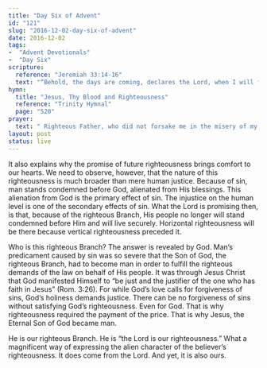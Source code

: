 ```yaml
---
title: "Day Six of Advent"
id: "121"
slug: "2016-12-02-day-six-of-advent"
date: 2016-12-02
tags:
-  "Advent Devotionals"
-  "Day Six"
scripture:
  reference: "Jeremiah 33:14-16"
  text: "“Behold, the days are coming, declares the Lord, when I will fulfill the promise I made to the house of Israel and the house of Judah. In those days and at that time I will cause a righteous Branch to spring up for David, and He shall execute justice and righteousness in the land. In those days Judah will be saved and Jerusalem will dwell securely. And this is the name by which it will be called: ‘The Lord is our righteousness.’”"
hymn:
  title: "Jesus, Thy Blood and Righteousness"
  reference: "Trinity Hymnal"
  page: "520"
prayer:
  text: " Righteous Father, who did not forsake me in the misery of my sin, but instead sent your Beloved Son, accept my thanks for exchanging His righteousness for my own unrighteousness. May Christ’s righteousness be evident in me everyday, even more so, as I live to glorify Your name. Amen."
layout: post
status: live
---
```


It also explains why the promise of future righteousness brings comfort to our hearts. We need to observe, however, that the nature of this righteousness is much broader than mere human justice. Because of sin, man stands condemned before God, alienated from His blessings. This alienation from God is the primary effect of sin. The injustice on the human level is one of the secondary effects of sin. What the Lord is promising then, is that, because of the righteous Branch, His people no longer will stand condemned before Him and will live securely. Horizontal righteousness will be there because vertical righteousness preceded it.

Who is this righteous Branch? The answer is revealed by God. Man’s predicament caused by sin was so severe that the Son of God, the righteous Branch, had to become man in order to fulfill the righteous demands of the law on behalf of His people. It was through Jesus Christ that God manifested Himself to “be just and the justifier of the one who has faith in Jesus” (Rom. 3:26). For while God’s love calls for forgiveness of sins, God’s holiness demands justice. There can be no forgiveness of sins without satisfying God’s righteousness. Even for God. That is why righteousness required the payment of the price. That is why Jesus, the Eternal Son of God became man.

He is our righteous Branch. He is “the Lord is our righteousness.” What a magnificent way of expressing the alien character of the believer’s righteousness. It does come from the Lord. And yet, it is also ours.
